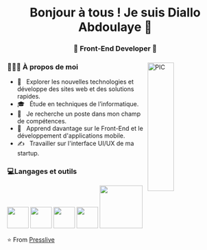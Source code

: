 <h1 align="center">Bonjour à tous ! Je suis Diallo Abdoulaye 👋 </h1>
<h3 align="center">🚀 Front-End Developer 🚀</h3>
<div>
<img width = "35%" align="right" alt="PIC" height="300px" src="https://www.pngitem.com/pimgs/m/4-42822_apple-tv-copy-developer-illustration-png-transparent-png.png" />
<div align="left"> 
  <h3> 👨🏻‍💻 À propos de moi </h3>

  - 🤔 &nbsp; Explorer les nouvelles technologies et développe des sites web et des solutions rapides.
  - 🎓 &nbsp; Étude en techniques de l’informatique.
  - 💼 &nbsp; Je recherche un poste dans mon champ de compétences.
  - 🌱 &nbsp; Apprend davantage sur le Front-End et le développement d'applications mobile.
  - ✍️ &nbsp; Travailler sur l'interface UI/UX de ma startup.  
</div> 
</div>

<div>
  <h3> 💻Langages et outils</h3>
  <p>
     <img src="https://media3.giphy.com/media/ln7z2eWriiQAllfVcn/200w.webp" width="50">
     <img src="https://i.giphy.com/media/eNAsjO55tPbgaor7ma/200w.webp" width="50">
    <img src="https://i.giphy.com/media/IdyAQJVN2kVPNUrojM/200.webp" width="50">
    <img src="https://media3.giphy.com/media/kdFc8fubgS31b8DsVu/giphy.webp" width="50">
     <img src="https://media.giphy.com/media/kH1DBkPNyZPOk0BxrM/giphy.gif" width="100">
  <p>
</div> 

⭐️ From [Presslive](https://github.com/Presslive)
